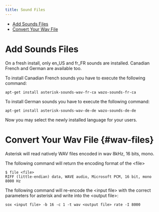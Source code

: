 ```yaml
---
title: Sound Files
---
```


-   [Add Sounds Files](#add-sounds-files)
-   [Convert Your Wav File](#wav_files)

Add Sounds Files
================

On a fresh install, only en\_US and fr\_FR sounds are installed.
Canadian French and German are available too.

To install Canadian French sounds you have to execute the following
command:

    apt-get install asterisk-sounds-wav-fr-ca wazo-sounds-fr-ca

To install German sounds you have to execute the following command:

    apt-get install asterisk-sounds-wav-de-de wazo-sounds-de-de

Now you may select the newly installed language for your users.

Convert Your Wav File {#wav-files}
=====================

Asterisk will read natively WAV files encoded in wav 8kHz, 16 bits,
mono.

The following command will return the encoding format of the \<file\>

    $ file <file>
    RIFF (little-endian) data, WAVE audio, Microsoft PCM, 16 bit, mono 8000 Hz

The following command will re-encode the \<input file\> with the correct
parameters for asterisk and write into the \<output file\>:

    sox <input file> -b 16 -c 1 -t wav <output file> rate -I 8000
